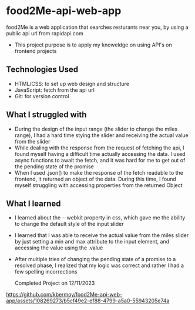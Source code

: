 # food2Me-api-web-app
food2Me is a web application that searches resturants near you, by using a public api url from rapidapi.com
- This project purpose is to apply my knoweldge on using API's on frontend projects

## Technologies Used
- HTML/CSS: to set up web design and structure
- JavaScript: fetch from the api url
- Git: for version control

## What I struggled with
- During the design of the input range (the slider to change the miles range), I had a hard time stying the slider and receiving the actual value from the slider
- While dealing with the response from the request of fetching the api, I found myself having a difficult time actually accessing the data. I used async functions to await the fetch, and it was hard for me to get out of the pending state of the promise
- When I used .json() to make the response of the fetch readable to the frontend, it returned an object of the data. During this time, I found myself struggling with accessing properties from the returned Object

## What I learned 
- I learned about the --webkit property in css, which gave me the ability to change the default style of the input slider
- I learned that I was able to receive the actual value from the miles slider by just setting a min and max attribute to the input element, and accessing the value using the .value
- After multiple tries of changing the pending state of a promise to a resolved phase, I realized that my logic was correct and rather I had a few spelling incorrections

  Completed Project on 12/11/2023




https://github.com/kbermoy/food2Me-api-web-app/assets/108269273/b5cf49e2-ef88-4799-a5a0-55943205e74a

